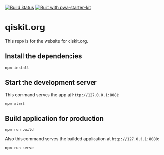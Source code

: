 [![Build Status](https://travis-ci.com/Qiskit/qiskit.org.svg?branch=master)](https://travis-ci.com/Qiskit/qiskit.org)
[![Built with pwa–starter–kit](https://img.shields.io/badge/built_with-pwa–starter–kit_-blue.svg)](https://github.com/Polymer/pwa-starter-kit 'Built with pwa–starter–kit')

# qiskit.org

This repo is for the website for qiskit.org.

## Install the dependencies

    npm install

## Start the development server

This command serves the app at `http://127.0.0.1:8081`:

    npm start

## Build application for production

    npm run build

Also this command serves the builded application at `http://127.0.0.1:8080`:

    npm run serve
